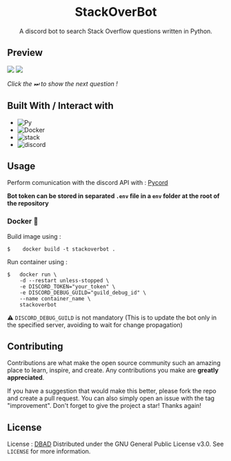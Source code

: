 
<div align="center">
  <h1 align="center">StackOverBot</h1>

  <p align="center">
    A discord bot to search Stack Overflow questions written in Python.
  </p>
</div>

## Preview
![](https://i.ibb.co/VWXPGW5/image-2022-05-07-202341359.png)
![](https://i.ibb.co/PG68bZm/image-2022-05-07-002807207.png)

*Click the ⏭ to show the next question !*


## Built With / Interact with
* ![Py](https://img.shields.io/badge/Python-14354C?style=for-the-badge&logo=python&logoColor=white)
* ![Docker](https://img.shields.io/badge/Docker-2CA5E0?style=for-the-badge&logo=docker&logoColor=white)
* ![stack](https://img.shields.io/badge/Stack_Overflow-FE7A16?style=for-the-badge&logo=stack-overflow&logoColor=white)
* ![discord](https://img.shields.io/badge/Discord-7289DA?style=for-the-badge&logo=discord&logoColor=white)


## Usage
Perform comunication with the discord API with : [Pycord](https://github.com/Pycord-Development/pycord)

**Bot token can be stored in separated `.env` file in a `env` folder at the root of the repository**

### Docker 🐋

Build image using : 
```
$    docker build -t stackoverbot .
```
Run container using : 
```
$   docker run \
    -d --restart unless-stopped \
    -e DISCORD_TOKEN="your_token" \
    -e DISCORD_DEBUG_GUILD="guild_debug_id" \
    --name container_name \
    stackoverbot
```
⚠ `DISCORD_DEBUG_GUILD` is not mandatory (This is to update the bot only in the specified server, avoiding to wait for change propagation)

## Contributing

Contributions are what make the open source community such an amazing place to learn, inspire, and create. Any contributions you make are **greatly appreciated**.

If you have a suggestion that would make this better, please fork the repo and create a pull request. You can also simply open an issue with the tag "improvement".
Don't forget to give the project a star! Thanks again!

## License

License : [DBAD](https://github.com/philsturgeon/dbad)
Distributed under the GNU General Public License v3.0. See `LICENSE` for more information.













